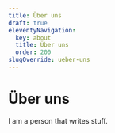 ```yaml
---
title: Über uns
draft: true
eleventyNavigation:
  key: about
  title: Über uns
  order: 200
slugOverride: ueber-uns
---
```


# Über uns

I am a person that writes stuff.
